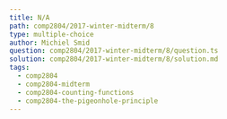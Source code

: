 ```yaml
---
title: N/A
path: comp2804/2017-winter-midterm/8
type: multiple-choice
author: Michiel Smid
question: comp2804/2017-winter-midterm/8/question.ts
solution: comp2804/2017-winter-midterm/8/solution.md
tags:
  - comp2804
  - comp2804-midterm
  - comp2804-counting-functions
  - comp2804-the-pigeonhole-principle
---
```


